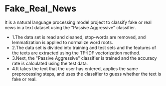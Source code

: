 # Fake_Real_News
It is a natural language processing model project to classify fake or real news in a text dataset using the "Passive Aggressive" classifier.
* 1.The data set is read and cleaned, stop-words are removed, and lemmatization is applied to normalize word roots. 
* 2.The data set is divided into training and test sets and the features of the texts are extracted using the TF-IDF vectorization method.
* 3.Next, the "Passive Aggressive" classifier is trained and the accuracy rate is calculated using the test data.
* 4.It takes the text that the user has entered, applies the same preprocessing steps, and uses the classifier to guess whether the text is fake or real.
